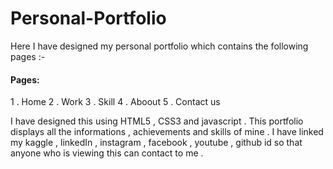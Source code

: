 # Personal-Portfolio
Here I have designed my personal portfolio which contains the following pages :-
#### Pages:
1 . Home
2 . Work 
3 . Skill
4 . Aboout
5 . Contact us

I have designed this using HTML5 , CSS3 and javascript .
This portfolio displays all the informations , achievements and skills of mine .
I have linked my kaggle , linkedIn , instagram , facebook , youtube , github id so that anyone who is viewing this can contact to me .
